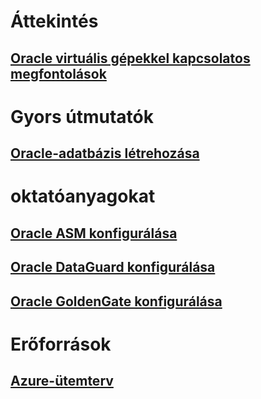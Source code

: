 # Áttekintés
## [Oracle virtuális gépekkel kapcsolatos megfontolások](oracle-considerations.md)
# Gyors útmutatók
## [Oracle-adatbázis létrehozása](oracle-database-quick-create.md)
# oktatóanyagokat
## [Oracle ASM konfigurálása](configure-oracle-asm.md)
## [Oracle DataGuard konfigurálása](configuring-oracle-dataguard.md)
## [Oracle GoldenGate konfigurálása](configure-oracle-golden-gate.md)
# Erőforrások
## [Azure-ütemterv](https://azure.microsoft.com/roadmap/)
